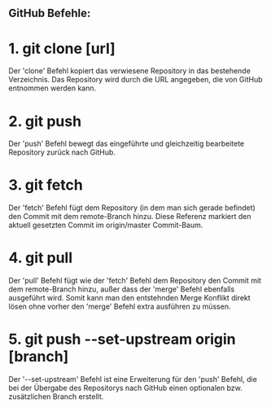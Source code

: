 ## GitHub Befehle:

# 1. git clone [url]
Der 'clone' Befehl kopiert das verwiesene Repository in das bestehende Verzeichnis. Das Repository wird durch die URL angegeben, die von GitHub entnommen werden kann.

# 2. git push
Der 'push' Befehl bewegt das eingeführte und gleichzeitig bearbeitete Repository zurück nach GitHub.

# 3. git fetch
Der 'fetch' Befehl fügt dem Repository (in dem man sich gerade befindet) den Commit mit dem remote-Branch hinzu. Diese Referenz markiert den aktuell gesetzten Commit im origin/master Commit-Baum.

# 4. git pull
Der 'pull' Befehl fügt wie der 'fetch' Befehl dem Repository den Commit mit dem remote-Branch hinzu, außer dass der 'merge' Befehl ebenfalls ausgeführt wird. Somit kann man den entstehnden Merge Konflikt direkt lösen ohne vorher den 'merge' Befehl extra ausführen zu müssen.

# 5. git push --set-upstream origin [branch]
Der '--set-upstream' Befehl ist eine Erweiterung für den 'push' Befehl, die bei der Übergabe des Repositorys nach GitHub einen optionalen bzw. zusätzlichen Branch erstellt.
